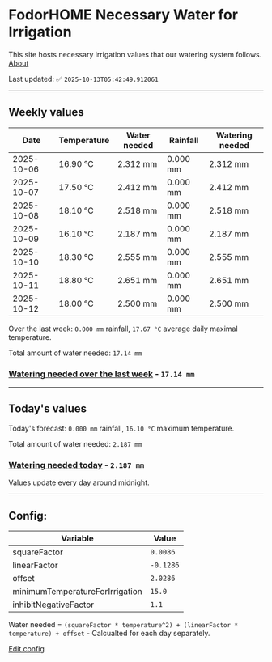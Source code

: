 # FodorHOME Necessary Water for Irrigation

This site hosts necessary irrigation values that our watering system follows. [About](https://github.com/redyau/irrigation)

Last updated: ✅ `2025-10-13T05:42:49.912061`

---

## Weekly values

| Date | Temperature | Water needed | Rainfall | Watering needed |
|-----|-----|-----|-----|-----|
| 2025-10-06 | 16.90 °C | 2.312 mm | 0.000 mm | 2.312 mm |
| 2025-10-07 | 17.50 °C | 2.412 mm | 0.000 mm | 2.412 mm |
| 2025-10-08 | 18.10 °C | 2.518 mm | 0.000 mm | 2.518 mm |
| 2025-10-09 | 16.10 °C | 2.187 mm | 0.000 mm | 2.187 mm |
| 2025-10-10 | 18.30 °C | 2.555 mm | 0.000 mm | 2.555 mm |
| 2025-10-11 | 18.80 °C | 2.651 mm | 0.000 mm | 2.651 mm |
| 2025-10-12 | 18.00 °C | 2.500 mm | 0.000 mm | 2.500 mm |


Over the last week: `0.000 mm` rainfall, `17.67 °C` average daily maximal temperature.

Total amount of water needed: `17.14 mm`

### [Watering needed over the last week](lastweek.txt) - `17.14 mm`

---

## Today's values

Today's forecast: `0.000 mm` rainfall, `16.10 °C` maximum temperature.

Total amount of water needed: `2.187 mm`

### [Watering needed today](today.txt) - `2.187 mm`

Values update every day around midnight.

---

## Config:

| Variable | Value |
|-----|-----|
| squareFactor | `0.0086` |
| linearFactor | `-0.1286` |
| offset | `2.0286` |
| minimumTemperatureForIrrigation | `15.0` |
| inhibitNegativeFactor | `1.1` |

Water needed = `(squareFactor * temperature^2) + (linearFactor * temperature) + offset` - Calcualted for each day separately.

[Edit config](https://github.com/RedyAu/irrigation/edit/main/config.json)
